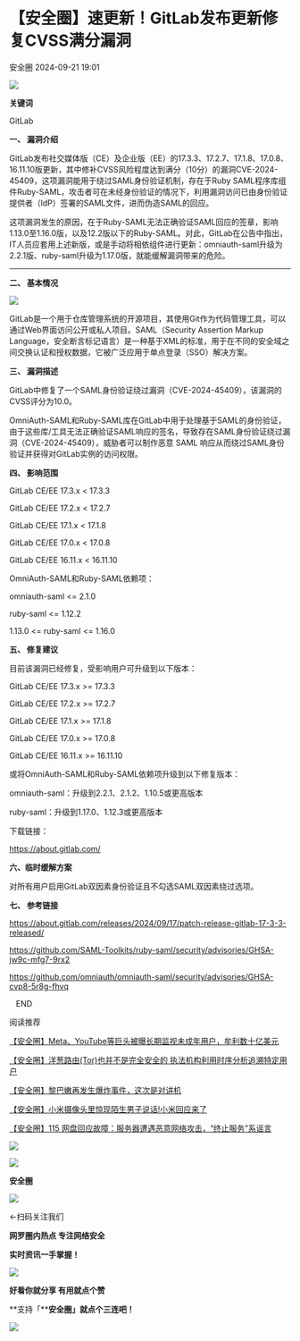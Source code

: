 #  【安全圈】速更新！GitLab发布更新修复CVSS满分漏洞   
 安全圈   2024-09-21 19:01  
  
![](https://mmbiz.qpic.cn/sz_mmbiz_png/aBHpjnrGylgOvEXHviaXu1fO2nLov9bZ055v7s8F6w1DD1I0bx2h3zaOx0Mibd5CngBwwj2nTeEbupw7xpBsx27Q/640?wx_fmt=other&from=appmsg&tp=webp&wxfrom=5&wx_lazy=1&wx_co=1 "")  
  
  
**关键词**  
  
  
  
GitLab  
  
  
**一、 漏洞介绍**  
  
GitLab发布社交媒体版（CE）及企业版（EE）的17.3.3、17.2.7、17.1.8、17.0.8、16.11.10版更新，其中修补CVSS风险程度达到满分（10分）的漏洞CVE-2024-45409，这项漏洞能用于绕过SAML身份验证机制，存在于Ruby SAML程序库组件Ruby-SAML，攻击者可在未经身份验证的情况下，利用漏洞访问已由身份验证提供者（IdP）签署的SAML文件，进而伪造SAML的回应。  
  
这项漏洞发生的原因，在于Ruby-SAML无法正确验证SAML回应的签章，影响1.13.0至1.16.0版，以及12.2版以下的Ruby-SAML。对此，GitLab在公告中指出，IT人员应套用上述新版，或是手动将相依组件进行更新：omniauth-saml升级为2.2.1版、ruby-saml升级为1.17.0版，就能缓解漏洞带来的危险。  
  
****  
**二、 基本情况**  
  
![](https://mmbiz.qpic.cn/sz_mmbiz_jpg/aBHpjnrGylhAK7Fv8oWpNiaXrhevHW8p6Jia3Hwk33vItibB0nsEpsd5micxjKWtT0JVbG8C921hzSFw8j9ibXNoCAA/640?wx_fmt=jpeg "")  
  
GitLab是一个用于仓库管理系统的开源项目，其使用Git作为代码管理工具，可以通过Web界面访问公开或私人项目。SAML（Security Assertion Markup Language，安全断言标记语言）是一种基于XML的标准，用于在不同的安全域之间交换认证和授权数据，它被广泛应用于单点登录（SSO）解决方案。  
  
  
**三、 漏洞描述**  
  
GitLab中修复了一个SAML身份验证绕过漏洞（CVE-2024-45409），该漏洞的CVSS评分为10.0。  
  
OmniAuth-SAML和Ruby-SAML库在GitLab中用于处理基于SAML的身份验证，由于这些库/工具无法正确验证SAML响应的签名，导致存在SAML身份验证绕过漏洞（CVE-2024-45409），威胁者可以制作恶意 SAML 响应从而绕过SAML身份验证并获得对GitLab实例的访问权限。  
  
  
**四、 影响范围**  
  
GitLab CE/EE 17.3.x < 17.3.3  
  
GitLab CE/EE 17.2.x < 17.2.7  
  
GitLab CE/EE 17.1.x < 17.1.8  
  
GitLab CE/EE 17.0.x < 17.0.8  
  
GitLab CE/EE 16.11.x < 16.11.10  
  
  
OmniAuth-SAML和Ruby-SAML依赖项：  
  
omniauth-saml <= 2.1.0  
  
ruby-saml <= 1.12.2  
  
1.13.0 <= ruby-saml <= 1.16.0  
  
  
**五、 修复建议**  
  
目前该漏洞已经修复，受影响用户可升级到以下版本：  
  
GitLab CE/EE 17.3.x >= 17.3.3  
  
GitLab CE/EE 17.2.x >= 17.2.7  
  
GitLab CE/EE 17.1.x >= 17.1.8  
  
GitLab CE/EE 17.0.x >= 17.0.8  
  
GitLab CE/EE 16.11.x >= 16.11.10  
  
  
或将OmniAuth-SAML和Ruby-SAML依赖项升级到以下修复版本：  
  
omniauth-saml：升级到2.2.1、2.1.2、1.10.5或更高版本  
  
ruby-saml：升级到1.17.0、1.12.3或更高版本  
  
  
下载链接：  
  
https://about.gitlab.com/  
  
  
**六、临时缓解方案**  
  
对所有用户启用GitLab双因素身份验证且不勾选SAML双因素绕过选项。  
  
  
**七、 参考链接**  
  
https://about.gitlab.com/releases/2024/09/17/patch-release-gitlab-17-3-3-released/  
  
https://github.com/SAML-Toolkits/ruby-saml/security/advisories/GHSA-jw9c-mfg7-9rx2  
  
https://github.com/omniauth/omniauth-saml/security/advisories/GHSA-cvp8-5r8g-fhvq  
  
  
  
   END    
  
  
阅读推荐  
  
  
[【安全圈】Meta、YouTube等巨头被曝长期监视未成年用户，牟利数十亿美元](http://mp.weixin.qq.com/s?__biz=MzIzMzE4NDU1OQ==&mid=2652064540&idx=1&sn=99778e36ee612653f5f5f8b428c60f3c&chksm=f36e675cc419ee4a6c4e48b7bb46fd8008e622293d8a050c836508852dffc45d163a471a25fa&scene=21#wechat_redirect)  
  
  
  
[【安全圈】洋葱路由(Tor)也并不是完全安全的 执法机构利用时序分析追溯特定用户](http://mp.weixin.qq.com/s?__biz=MzIzMzE4NDU1OQ==&mid=2652064540&idx=2&sn=c868e30d049834e40d4f0075e151e954&chksm=f36e675cc419ee4adf60a1a660705f764d3e5c9fa1b0c8800579e1b863aa7432edfb3f20c28e&scene=21#wechat_redirect)  
  
  
  
[【安全圈】黎巴嫩再发生爆炸事件，这次是对讲机](http://mp.weixin.qq.com/s?__biz=MzIzMzE4NDU1OQ==&mid=2652064524&idx=1&sn=e19e457b99625444d2c6db745d8eecc1&chksm=f36e674cc419ee5af5719eb9602d03de297a482a04198bb5e857862378e7b482579b2e960c2f&scene=21#wechat_redirect)  
  
  
  
[【安全圈】小米摄像头里惊现陌生男子说话!小米回应来了](http://mp.weixin.qq.com/s?__biz=MzIzMzE4NDU1OQ==&mid=2652064483&idx=1&sn=a23aa7b778084750615f37c245eed619&chksm=f36e66a3c419efb560f8dca0735fa5afe955f8a8da16e00a89b8f7e96c77d5ef9781a249e6ec&scene=21#wechat_redirect)  
  
  
  
[【安全圈】115 网盘回应故障：服务器遭遇恶意网络攻击，“终止服务”系谣言](http://mp.weixin.qq.com/s?__biz=MzIzMzE4NDU1OQ==&mid=2652064483&idx=2&sn=59205321bd49a843db7e6335dac27647&chksm=f36e66a3c419efb5c75343945fa0943a8701784408de8eb6cbc1a8bfd08d966da277f8106b13&scene=21#wechat_redirect)  
  
  
  
  
![](https://mmbiz.qpic.cn/mmbiz_gif/aBHpjnrGylgeVsVlL5y1RPJfUdozNyCEft6M27yliapIdNjlcdMaZ4UR4XxnQprGlCg8NH2Hz5Oib5aPIOiaqUicDQ/640?wx_fmt=gif "")  
  
  
  
![](https://mmbiz.qpic.cn/mmbiz_png/aBHpjnrGylgeVsVlL5y1RPJfUdozNyCEDQIyPYpjfp0XDaaKjeaU6YdFae1iagIvFmFb4djeiahnUy2jBnxkMbaw/640?wx_fmt=png "")  
  
**安全圈**  
  
![](https://mmbiz.qpic.cn/mmbiz_gif/aBHpjnrGylgeVsVlL5y1RPJfUdozNyCEft6M27yliapIdNjlcdMaZ4UR4XxnQprGlCg8NH2Hz5Oib5aPIOiaqUicDQ/640?wx_fmt=gif "")  
  
  
←扫码关注我们  
  
**网罗圈内热点 专注网络安全**  
  
**实时资讯一手掌握！**  
  
  
![](https://mmbiz.qpic.cn/mmbiz_gif/aBHpjnrGylgeVsVlL5y1RPJfUdozNyCE3vpzhuku5s1qibibQjHnY68iciaIGB4zYw1Zbl05GQ3H4hadeLdBpQ9wEA/640?wx_fmt=gif "")  
  
**好看你就分享 有用就点个赞**  
  
**支持「****安全圈」就点个三连吧！**  
  
![](https://mmbiz.qpic.cn/mmbiz_gif/aBHpjnrGylgeVsVlL5y1RPJfUdozNyCE3vpzhuku5s1qibibQjHnY68iciaIGB4zYw1Zbl05GQ3H4hadeLdBpQ9wEA/640?wx_fmt=gif "")  
  
  
  
  
